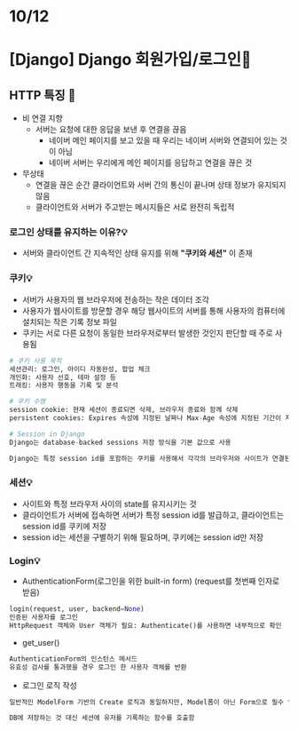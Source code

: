 # 10/12

# [Django] Django 회원가입/로그인📝

## **HTTP 특징** 💭

- 비 연결 지향
  - 서버는 요청에 대한 응답을 보낸 후 연결을 끊음
    - 네이버 메인 페이지를 보고 있을 때 우리는 네이버 서버와 연결되어 있는 것이 아님
    - 네이버 서버는 우리에게 메인 페이지를 응답하고 연결을 끊은 것
- 무상태
  - 연결을 끊은 순간 클라이언트와 서버 간의 통신이 끝나며 상태 정보가 유지되지 않음
  - 클라이언트와 서버가 주고받는 메시지들은 서로 완전히 독립적

### 로그인 상태를 유지하는 이유?💡

- 서버와 클라이언트 간 지속적인 상태 유지를 위해 **"쿠키와 세션"** 이 존재

### 쿠키💡

- 서버가 사용자의 웹 브라우저에 전송하는 작은 데이터 조각
- 사용자가 웹사이트를 방문할 경우 해당 웹사이트의 서버를 통해 사용자의 컴퓨터에 설치되는 작은 기록 정보 파일
- 쿠키는 서로 다른 요청이 동일한 브라우저로부터 발생한 것인지 판단할 때 주로 사용됨

```py
# 쿠키 사용 목적
세션관리: 로그인, 아이디 자동완성, 팝업 체크
개인화: 사용자 선호, 테마 설정 등
트래킹: 사용자 행동을 기록 및 분석

# 쿠키 수명
session cookie: 현재 세션이 종료되면 삭제, 브라우저 종료와 함께 삭제
persistent cookies: Expires 속성에 지정된 날짜나 Max-Age 속성에 지정된 기간이 지나면 삭제됨
```

```py
# Session in Django
Django는 database-backed sessions 저장 방식을 기본 값으로 사용

Django는 특정 session id를 포함하는 쿠키를 사용해서 각각의 브라우저와 사이트가 연결된 session을 확인함
```

### 세션💡

- 사이트와 특정 브라우저 사이의 state를 유지시키는 것
- 클라이언트가 서버에 접속하면 서버가 특정 session id를 발급하고, 클라이언트는 session id를 쿠키에 저장
- session id는 세션을 구별하기 위해 필요하며, 쿠키에는 session id만 저장

### Login💡

- AuthenticationForm(로그인을 위한 built-in form) (request를 첫번째 인자로 받음)

```py
login(request, user, backend=None)
인증된 사용자를 로그인
HttpRequest 객체와 User 객체가 필요: Authenticate()를 사용하면 내부적으로 확인
```

- get_user()

```py
AuthenticationForm의 인스턴스 메서드
유효성 검사를 통과했을 경우 로그인 한 사용자 객체를 반환
```

- 로그인 로직 작성

```py
일반적인 ModelForm 기반의 Create 로직과 동일하지만, Model폼이 아닌 Form으로 필수 인자 구성이 다름

DB에 저장하는 것 대신 세션에 유저를 기록하는 함수를 호출함
```
